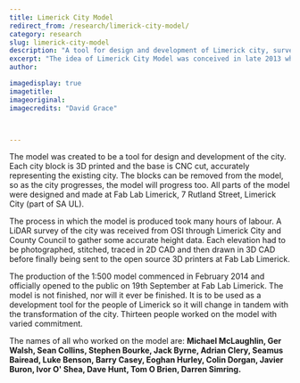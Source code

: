 ```yaml
---
title: Limerick City Model
redirect_from: /research/limerick-city-model/
category: research
slug: limerick-city-model
description: "A tool for design and development of Limerick city, surveyed and fabricated in Fab Lab Limerick"
excerpt: "The idea of Limerick City Model was conceived in late 2013 when three graduates of The School of Architecture, University Of Limerick (SA UL), applied for funding from Limerick City Of Culture. Those graduates were Michael Mc Laughlin, Ger Walsh and Sean Collins."
author:

imagedisplay: true
imagetitle:
imageoriginal:
imagecredits: "David Grace"



---
```


The model was created to be a tool for design and development of the city. Each city block is 3D printed and the base is CNC cut, accurately representing the existing city. The blocks can be removed from the model, so as the city progresses, the model will progress too. All parts of the model were designed and made at Fab Lab Limerick, 7 Rutland Street, Limerick City (part of SA UL).

The process in which the model is produced took many hours of labour. A LiDAR survey of the city was received from OSI through Limerick City and County Council to gather some accurate height data. Each elevation had to be photographed, stitched, traced in 2D CAD and then drawn in 3D CAD before finally being sent to the open source 3D printers at Fab Lab Limerick.

The production of the 1:500 model commenced in February 2014 and officially opened to the public on 19th September at Fab Lab Limerick. The model is not finished, nor will it ever be finished. It is to be used as a development tool for the people of Limerick so it will change in tandem with the transformation of the city. Thirteen people worked on the model with varied commitment.

The names of all who worked on the model are:
**Michael McLaughlin, Ger Walsh, Sean Collins, Stephen Bourke, Jack Byrne, Adrian Clery, Seamus Bairead, Luke Benson, Barry Casey, Eoghan Hurley, Colin Dorgan, Javier Buron, Ivor O' Shea, Dave Hunt, Tom O Brien, Darren Simring.**
